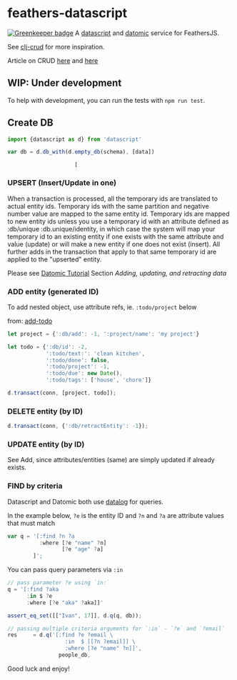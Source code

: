 # feathers-datascript

[![Greenkeeper badge](https://badges.greenkeeper.io/kristianmandrup/feathers-datascript.svg)](https://greenkeeper.io/)
A [datascript](https://www.npmjs.com/package/datascript) and  [datomic](http://docs.datomic.com/architecture.html) service for FeathersJS.

See [clj-crud](https://github.com/thegeez/clj-crud) for more inspiration.

Article on CRUD [here](http://thegeez.net/2014/04/30/datascript_clojure_web_app.html) and [here](http://thegeez.net/2014/05/01/datascript_quiescent_standalone.html)

## WIP: Under development
To help with development, you can run the tests with `npm run test`.

## Create DB

```js
import {datascript as d} from 'datascript'

var db = d.db_with(d.empty_db(schema), [data])
```
                         [

### UPSERT (Insert/Update in one)

When a transaction is processed, all the temporary ids are translated to actual entity ids. Temporary ids with the same partition and negative number value are mapped to the same entity id. Temporary ids are mapped to new entity ids unless you use a temporary id with an attribute defined as :db/unique :db.unique/identity, in which case the system will map your temporary id to an existing entity if one exists with the same attribute and value (update) or will make a new entity if one does not exist (insert). All further adds in the transaction that apply to that same temporary id are applied to the "upserted" entity.

Please see [Datomic Tutorial](http://docs.datomic.com/tutorial.html)
Section *Adding, updating, and retracting data*

### ADD entity (generated ID)

To add nested object, use attribute refs, ie. `:todo/project` below

from: [add-todo](https://github.com/tonsky/datascript-todo/blob/gh-pages/src/datascript_todo/core.cljs#L223)

```js
let project = {':db/add': -1, ':project/name': 'my project'}

let todo = {':db/id': -2,
            ':todo/text:': 'clean kitchen',
            ':todo/done': false,
            ':todo/project': -1,
            ':todo/due': new Date(),
            ':todo/tags': ['house', 'chore']}

d.transact(conn, [project, todo]);
```

### DELETE entity (by ID)

```js
d.transact(conn, {':db/retractEntity': -1});
```

### UPDATE entity (by ID)

See Add, since attributes/entities (same) are simply updated if already exists.

### FIND by criteria

Datascript and Datomic both use [datalog](http://www.learndatalogtoday.org/) for queries.

In the example below, `?e` is the entity ID and `?n` and `?a` are attribute values that must match

```js
var q = '[:find ?n ?a 
          :where [?e "name" ?n] 
                 [?e "age" ?a]
        ]';
```

You can pass query parameters via `:in`

```js
// pass parameter ?e using `in:`
q = '[:find ?aka 
      :in $ ?e 
      :where [?e "aka" ?aka]]'

assert_eq_set([["Ivan", 17]], d.q(q, db));

// passing multiple criteria arguments for `:in` - `?e` and `?email`
res     = d.q('[:find ?e ?email \
                  :in  $ [[?n ?email]] \
                  :where [?e "name" ?n]]',
                people_db,
```

Good luck and enjoy!
